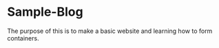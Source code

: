 # Sample-Blog
 The purpose of this is to make a basic website and learning how to form
 containers.
